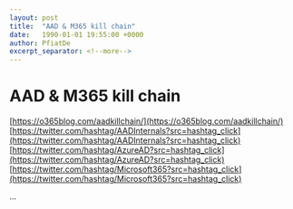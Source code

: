 ```yaml
---
layout: post
title:  "AAD & M365 kill chain"
date:   1990-01-01 19:55:00 +0000
author: PfiatDe
excerpt_separator: <!--more-->
---
```


# AAD & M365 kill chain
[https://o365blog.com/aadkillchain/](https://o365blog.com/aadkillchain/)
[https://twitter.com/hashtag/AADInternals?src=hashtag_click](https://twitter.com/hashtag/AADInternals?src=hashtag_click)
[https://twitter.com/hashtag/AzureAD?src=hashtag_click](https://twitter.com/hashtag/AzureAD?src=hashtag_click)
[https://twitter.com/hashtag/Microsoft365?src=hashtag_click](https://twitter.com/hashtag/Microsoft365?src=hashtag_click)

...
<!--more-->
